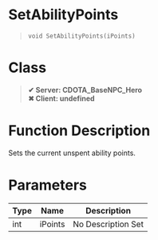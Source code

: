 # SetAbilityPoints
> `void SetAbilityPoints(iPoints)`
# Class
> __✔ Server: CDOTA_BaseNPC_Hero__  
> __✖ Client: undefined__  
# Function Description
Sets the current unspent ability points.
# Parameters
Type|Name|Description
--|--|--
int|iPoints|No Description Set
